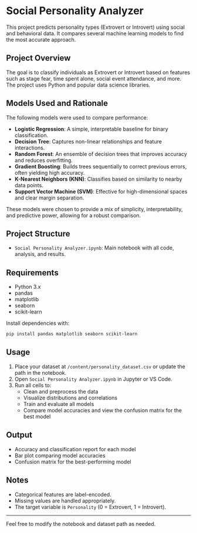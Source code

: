 # Social Personality Analyzer

This project predicts personality types (Extrovert or Introvert) using social and behavioral data. It compares several machine learning models to find the most accurate approach.

## Project Overview

The goal is to classify individuals as Extrovert or Introvert based on features such as stage fear, time spent alone, social event attendance, and more. The project uses Python and popular data science libraries.

## Models Used and Rationale

The following models were used to compare performance:

- **Logistic Regression**: A simple, interpretable baseline for binary classification.
- **Decision Tree**: Captures non-linear relationships and feature interactions.
- **Random Forest**: An ensemble of decision trees that improves accuracy and reduces overfitting.
- **Gradient Boosting**: Builds trees sequentially to correct previous errors, often yielding high accuracy.
- **K-Nearest Neighbors (KNN)**: Classifies based on similarity to nearby data points.
- **Support Vector Machine (SVM)**: Effective for high-dimensional spaces and clear margin separation.

These models were chosen to provide a mix of simplicity, interpretability, and predictive power, allowing for a robust comparison.

## Project Structure

- `Social Personality Analyzer.ipynb`: Main notebook with all code, analysis, and results.

## Requirements

- Python 3.x
- pandas
- matplotlib
- seaborn
- scikit-learn

Install dependencies with:
```sh
pip install pandas matplotlib seaborn scikit-learn
```

## Usage

1. Place your dataset at `/content/personality_dataset.csv` or update the path in the notebook.
2. Open `Social Personality Analyzer.ipynb` in Jupyter or VS Code.
3. Run all cells to:
   - Clean and preprocess the data
   - Visualize distributions and correlations
   - Train and evaluate all models
   - Compare model accuracies and view the confusion matrix for the best model

## Output

- Accuracy and classification report for each model
- Bar plot comparing model accuracies
- Confusion matrix for the best-performing model

## Notes

- Categorical features are label-encoded.
- Missing values are handled appropriately.
- The target variable is `Personality` (0 = Extrovert, 1 = Introvert).

---

Feel free to modify the notebook and dataset path as needed.